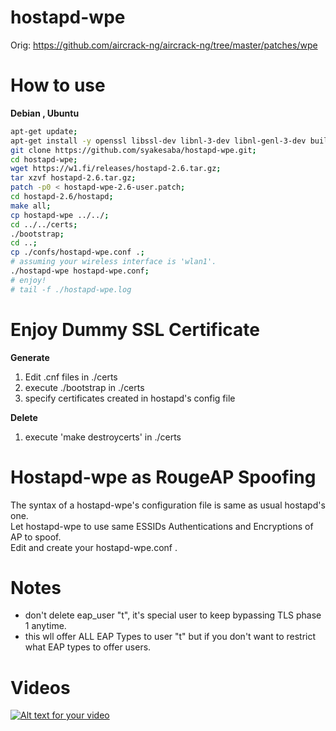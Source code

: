 hostapd-wpe
======
Orig: <https://github.com/aircrack-ng/aircrack-ng/tree/master/patches/wpe>

How to use
======
__Debian , Ubuntu__
```sh
apt-get update;
apt-get install -y openssl libssl-dev libnl-3-dev libnl-genl-3-dev build-essential git wget libnfnetlink-dev libsqlite3-dev;
git clone https://github.com/syakesaba/hostapd-wpe.git;
cd hostapd-wpe;
wget https://w1.fi/releases/hostapd-2.6.tar.gz;
tar xzvf hostapd-2.6.tar.gz;
patch -p0 < hostapd-wpe-2.6-user.patch;
cd hostapd-2.6/hostapd;
make all;
cp hostapd-wpe ../../;
cd ../../certs;
./bootstrap;
cd ..;
cp ./confs/hostapd-wpe.conf .;
# assuming your wireless interface is 'wlan1'.
./hostapd-wpe hostapd-wpe.conf;
# enjoy!
# tail -f ./hostapd-wpe.log
```

Enjoy Dummy SSL Certificate
======
__Generate__
  
1. Edit .cnf files in ./certs  
2. execute ./bootstrap in ./certs  
3. specify certificates created in hostapd's config file  
  
__Delete__
  
1. execute 'make destroycerts' in ./certs

Hostapd-wpe as RougeAP Spoofing 
======
The syntax of a hostapd-wpe's configuration file is same as usual hostapd's one.  
Let hostapd-wpe to use same ESSIDs Authentications and Encryptions of AP to spoof.  
Edit and create your hostapd-wpe.conf .

Notes
=====
- don't delete eap_user "t", it's special user to keep bypassing TLS phase 1 anytime. 
- this wll offer ALL EAP Types to user "t" but if you don't want to restrict what EAP types to offer users.

Videos
=====
[![Alt text for your video](http://img.youtube.com/vi/k-NtjV40zUM/0.jpg)](http://www.youtube.com/watch?v=k-NtjV40zUM)
